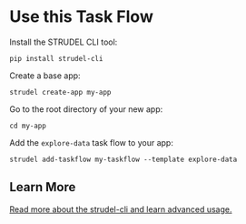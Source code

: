 # Use this Task Flow

Install the STRUDEL CLI tool:

```
pip install strudel-cli
```

Create a base app:

```
strudel create-app my-app
```

Go to the root directory of your new app:

```
cd my-app
```

Add the `explore-data` task flow to your app:

```
strudel add-taskflow my-taskflow --template explore-data
```

## Learn More

[Read more about the strudel-cli and learn advanced usage.](https://github.com/strudel-science/strudel-kit/tree/main/strudel-cli)